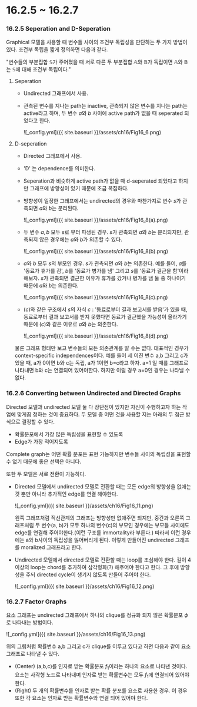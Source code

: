 # 16.2.5 ~ 16.2.7

### 16.2.5 Seperation and D-Seperation

Graphical 모델을 사용할 때 변수들 사이의 조건부 독립성을 판단하는 두 가지 방법이 있다. 조건부 독립을 짧게 정의하면 다음과 같다.

"변수들의 부분집합 $\mathbb S$가 주어졌을 때 서로 다른 두 부분집합 $\mathbb A$와 $\mathbb B$가 독립이면 $\mathbb A$와 $\mathbb B$는 $\mathbb S$에 대해 조건부 독립이다."

1. Seperation
    - Undirected 그래프에서 사용.
    - 관측된 변수를 지나는 path는 inactive, 관측되지 않은 변수를 지나는 path는 active라고 하며, 두 변수 $a$와 $b$ 사이에 active path가 없을 때 seperated 되었다고 한다.

        ![_config.yml]({{ site.baseurl }}/assets/ch16/Fig16_6.png)


2. D-seperation
    - Directed 그래프에서 사용.
    - 'D' 는 dependence를 의미한다.
    - Seperation과 비슷하게 active path가 없을 때 d-seperated 되었다고 하지만 그래프에 방향성이 있기 때문에 조금 복잡하다.
    - 방향성이 일정한 그래프에서는 undirected의 경우와 마찬가지로 변수 $s$가 관측되면 $a$와 $b$는 분리된다.

        ![_config.yml]({{ site.baseurl }}/assets/ch16/Fig16_8(a).png)

    - 두 변수 $a,b$ 모두 $s$로 부터 파생된 경우. $s$가 관측되면 $a$와 $b$는 분리되지만, 관측되지 않은 경우에는 $a$와 $b$가 의존할 수 있다.

        ![_config.yml]({{ site.baseurl }}/assets/ch16/Fig16_8(b).png)

    - $a$와 $b$ 모두 $s$의 부모인 경우. $s$가 관측되면 $a$와 $b$는 의존한다. 예를 들어, $a$를 '동료가 휴가를 감', $b$를 '동료가 병가를 냄' 그리고 $s$를 '동료가 결근을 함'이라 해보자. $s$가 관측되면 결근한 이유가 휴가를 갔거나 병가를 냄 둘 중 하나이기 때문에 $a$와 $b$는 의존한다.

        ![_config.yml]({{ site.baseurl }}/assets/ch16/Fig16_8(c).png)

    - $(c)$와 같은 구조에서 $s$의 자식 $c$ : '동료로부터 결과 보고서를 받음'가 있을 때, 동료로부터 결과 보고서를 받지 못했다면 동료가 결근했을 가능성이 올라가기 때문에 $(c)$와 같은 이유로 $a$와 $b$는 의존한다.

        ![_config.yml]({{ site.baseurl }}/assets/ch16/Fig16_8(d).png)

    물론 그래프 형태만 보고 변수들의 모든 의존관계를 알 수는 없다. 대표적인 경우가 context-specific independences이다. 예를 들어 세 이진 변수 a,b 그리고 c가 있을 때, a가 0이면 b와 c는 독립, a가 1이면 b=c라고 하자. a=1 일 때를 그래프로 나타내면 b와 c는 연결되어 있어야한다. 하지만 이럴 경우 a=0인 경우는 나타낼 수 없다. 

### 16.2.6 Converting between Undirected and Directed Graphs

Directed 모델과 undirected 모델 둘 다 장단점이 있지만 자신이 수행하고자 하는 작업에 맞게끔 정하는 것이 중요하다. 두 모델 중 어떤 것을 사용할 지는 아래의 두 접근 방식으로 결정할 수 있다.

- 확률분포에서 가장 많은 독립성을 표현할 수 있도록
- Edge가 가장 적어지도록

Complete graph는 어떤 확률 분포든 표현 가능하지만 변수들 사이의 독립성을 표현할 수 없기 때문에 좋은 선택은 아니다.

또한 두 모델은 서로 전환이 가능하다. 

- Directed 모델에서 undirected 모델로 전환할 때는 모든 edge의 방향성을 없애는 것 뿐만 아니라 추가적인 edge를 연결 해야한다.

    ![_config.yml]({{ site.baseurl }}/assets/ch16/Fig16_11.png)

    왼쪽 그래프처럼 직선관계의 그래프는 방향성만 없애주면 되지만, 중간과 오른쪽 그래프처럼 두 변수(a, b)가 모두 하나의 변수(c)의 부모인 경우에는 부모들 사이에도 edge를 연결해 주어야한다.(이런 구조를 immortality라 부른다.) 따라서 이런 경우에는 a와 b사이의 독립성을 잃어버리게 된다. 이렇게 만들어진 undirected 그래프를 moralized 그래프라고 한다.

- Undirected 모델에서 directed 모델로 전환할 때는 loop를 조심해야 한다. 길이 4 이상의 loop는 chord를 추가하여 삼각형화(?) 해주어야 한다고 한다. 그 후에 방향성을 주되 directed cycle이 생기지 않도록 만들어 주어야 한다.

    ![_config.yml]({{ site.baseurl }}/assets/ch16/Fig16_12.png)

### 16.2.7 Factor Graphs

요소 그래프는 undirected 그래프에서 하나의 clique를 정규화 되지 않은 확률분포 $\phi$로 나타내는 방법이다. 

![_config.yml]({{ site.baseurl }}/assets/ch16/Fig16_13.png)

위의 그림처럼 확률변수 a,b 그리고 c가 clique를 이루고 있다고 하면 다음과 같이 요소 그래프로 나타낼 수 있다.

- (Center) (a,b,c)를 인자로 받는 확률분포 $f_1$이라는 하나의 요소로 나타낸 것이다. 요소는 사각형 노드로 나타내며 인자로 받는 확률변수는 모두 $f_1$에 연결되어 있어야 한다.
- (Right) 두 개의 확률변수를 인자로 받는 확률 분포를 요소로 사용한 경우. 이 경우 또한 각 요소는 인자로 받는 확률변수와 연결 되어 있어야 한다.
